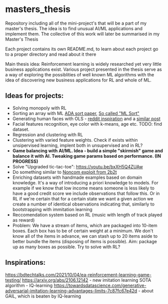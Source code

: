 # masters_thesis

Repository including all of the mini-project's that will be a part of my master's thesis. The idea is to find unusual AI/ML applications and implement them. The collective of this work will later be summarised in my Master's Thesis

Each project contains its own README.md, to learn about each project go to a proper directory and read about it there

Main thesis idea: Reinforcement learning is widely researched yet very little business applications exist. Various project presented in the thesis serve as a way of exploring the possiblities of well known ML algorithms with the idea of discovering new business applications for RL and whole of ML.

## Ideas for projects:

- Solving monopoly with RL
- Sorting an array with ML [ADA sort paper](https://www.researchgate.net/publication/305362015_AdaSort_Adaptive_Sorting_using_Machine_Learning), [So called "ML Sort"](https://arxiv.org/abs/1805.04272)
- Generating human faces with OLS - [reddit inspiration](https://www.reddit.com/r/learnmachinelearning/comments/npojso/built_linear_regression_model_which_can_predict/?utm_medium=android_app&utm_source=share) and a [similar post](https://www.reddit.com/r/artificial/comments/ozsdju/generate_new_images_from_any_userbased_inputs_say/?utm_medium=android_app&utm_source=share)
- Facial features recognition, eye color with k-means, age etc. TODO: find dataset.
- Regression and clustering with RL
- Clustering with varied feature weights. Check if exists within unsipervised learning, implent both in unsupervised and in RL?
- **Game balancing with AI/ML. Idea - build a simple "skirmish" game and balance it with AI. Tweaking game params based on performance. (IN PROGRESS)**
- Solve "Upgraded tic-tac-toe": https://youtu.be/bxXH5Q4ZUAw
- Do something similar to [Noncom exploit from 2b2t](https://github.com/nerdsinspace/nocom-explanation/blob/main/README.md)
- Enriching datasets with handmade examples based on domain knowledge. It's a way of introducing a priori knowledge to models. For example if we know that low income means someone is less likely to have a good credit score we include observations that follow this. Or in RL if we're certain that for a certain state we want a given action we create a number of identical observations indicating that, similarly to bootstrapping with immitation learning
- Reccomendation system based on RL (music with length of track played as reward)
- Problem: We have a stream of items, which are packaged into 10-item boxes. Each box has to be of certain weight at a minimum. We don't know all of the items in advance, we can stash up to 20 items aside to better bundle the items (disposing of items is possible). Aim: package up as many boxes as possible. Try to solve with RL?

## Inspirations:
https://bdtechtalks.com/2021/10/04/ea-reinforcement-learning-game-testing/
https://arxiv.org/abs/2106.12142 - new imitation learning SOTA algorithm - IQ-learning
https://towardsdatascience.com/generative-adversarial-imitation-learning-advantages-limits-7c87fc67e42d - about GAIL, which is beaten by IQ-learning
